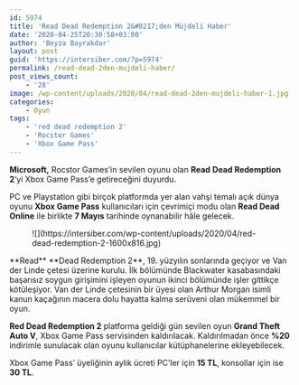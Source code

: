 ```yaml
---
id: 5974
title: 'Read Dead Redemption 2&#8217;den Müjdeli Haber'
date: '2020-04-25T20:30:58+03:00'
author: 'Beyza Bayrakdar'
layout: post
guid: 'https://intersiber.com/?p=5974'
permalink: /read-dead-2den-mujdeli-haber/
post_views_count:
    - '28'
image: /wp-content/uploads/2020/04/read-dead-2den-mujdeli-haber-1.jpg
categories:
    - Oyun
tags:
    - 'red dead redemption 2'
    - 'Rocstor Games'
    - 'Xbox Game Pass'
---
```


**Microsoft,** Rocstor Games’in sevilen oyunu olan **Read** **Dead Redemption 2**‘yi Xbox Game Pass’e getireceğini duyurdu.

PC ve Playstation gibi birçok platformda yer alan vahşi temalı açık dünya oyunu **Xbox Game Pass** kullanıcıları için çevrimiçi modu olan **Read Dead Online** ile birlikte **7 Mayıs** tarihinde oynanabilir hâle gelecek.

<figure class="wp-block-image size-large">![](https://intersiber.com/wp-content/uploads/2020/04/red-dead-redemption-2-1600x816.jpg)</figure>**Read** **Dead Redemption 2**, 19. yüzyılın sonlarında geçiyor ve Van der Linde çetesi üzerine kurulu. İlk bölümünde Blackwater kasabasındaki başarısız soygun girişimini işleyen oyunun ikinci bölümünde işler gittikçe kötüleşiyor. Van der Linde çetesinin bir üyesi olan Arthur Morgan isimli kanun kaçağının macera dolu hayatta kalma serüveni olan mükemmel bir oyun.

**Red Dead Redemption 2** platforma geldiği gün sevilen oyun **Grand Theft Auto V**, Xbox Game Pass servisinden kaldırılacak. Kaldırılmadan önce **%20** indirimle sunulacak olan oyunu kullanıcılar kütüphanelerine ekleyebilecek.

Xbox Game Pass’ üyeliğinin aylık ücreti PC’ler için **15 TL**, konsollar için ise **30 TL**.
